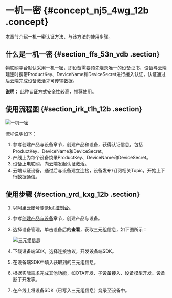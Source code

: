 # 一机一密 {#concept_nj5_4wg_12b .concept}

本章节介绍一机一密认证方法，与该方法的使用步骤。

## 什么是一机一密 {#section_ffs_53n_vdb .section}

物联网平台默认采用一机一密，即设备需要预先烧录唯一的设备证书，设备与云端建连时携带ProductKey、DeviceName和DeviceSecret进行接入认证，认证通过后云端完成设备激活才可传输数据。

**说明：** 此种认证方式安全性较高，推荐使用。

## 使用流程图 {#section_irk_t1h_12b .section}

![](http://static-aliyun-doc.oss-cn-hangzhou.aliyuncs.com/assets/img/13001/2346_zh-CN.png "一机一密")

流程说明如下：

1.  参考创建产品与设备章节，创建产品和设备，获得认证信息，包括ProductKey、DeviceName和DeviceSecret。
2.  产线上为每个设备烧录ProductKey、DeviceName和DeviceSecret。
3.  设备上电联网，向云端发起认证激活。
4.  云端认证设备，通过后与设备建立连接，设备发布/订阅相关Topic，开始上下行数据通信。

## 使用步骤 {#section_yrd_kxg_12b .section}

1.  以阿里云账号登录[IoT控制台](http://iot.console.aliyun.com/)。
2.  参考[创建产品与设备](cn.zh-CN/用户指南/创建产品与设备.md#)章节，创建产品与设备。
3.  选择设备管理，单击设备后的**查看**，获取三元组信息，如下图所示：

    ![](http://static-aliyun-doc.oss-cn-hangzhou.aliyuncs.com/assets/img/13340/2504_zh-CN.png "三元组信息")

4.  下载设备端SDK，选择连接协议，开发设备端SDK。
5.  在设备端SDK中填入获取到的三元组信息。
6.  根据实际需求完成其他功能，如OTA开发、子设备接入、设备模型开发、设备影子开发等。
7.  在产线上将设备SDK（已写入三元组信息）烧录至设备中。

